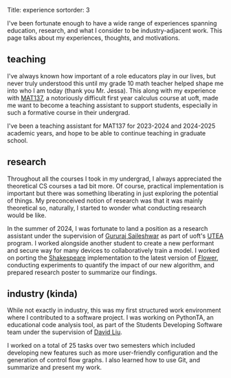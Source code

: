 Title: experience
sortorder: 3

I've been fortunate enough to have a wide range of experiences spanning education, research, and what I consider to be industry-adjacent work. This page talks about my experiences, thoughts, and motivations.

## teaching
I've always known how important of a role educators play in our lives, but never truly understood this until my grade 10 math teacher helped shape me into who I am today (thank you Mr. Jessa). This along with my experience with [MAT137](https://artsci.calendar.utoronto.ca/course/mat137y1), a notoriously difficult first year calculus course at uoft, made me want to become a teaching assistant to support students, especially in such a formative course in their undergrad. 

I've been a teaching assistant for MAT137 for 2023-2024 and 2024-2025 academic years, and hope to be able to continue teaching in graduate school.


## research
Throughout all the courses I took in my undergrad, I always appreciated the theoretical CS courses a tad bit more. Of course, practical implementation is important but there was something liberating in just exploring the potential of things. My preconceived notion of research was that it was mainly theoretical so, naturally, I started to wonder what conducting research would be like.

In the summer of 2024, I was fortunate to land a position as a research assistant under the supervision of [Gururaj Saileshwar](https://gururaj-s.github.io/) as part of uoft's [UTEA](https://www.registrar.utoronto.ca/finances-and-funding/utea/) program. I worked alongside another student to create a new performant and secure way for many devices to collaboratively train a model. I worked on porting the [Shakespeare](https://leaf.cmu.edu/) implementation to the latest version of [Flower](https://flower.ai/), conducting experiments to quantify the impact of our new algorithm, and prepared research poster to summarize our findings.


## industry (kinda)
While not exactly in industry, this was my first structured work environment where I contributed to a software project. I was working on PythonTA, an educational code analysis tool, as part of the Students Developing Software team under the supervision of [David Liu](https://www.cs.toronto.edu/~david/).

I worked on a total of 25 tasks over two semesters which included developing new features such as more user-friendly configuration and the generation of control flow graphs. I also learned how to use Git, and summarize and present my work.